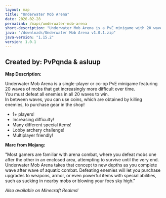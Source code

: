```yaml
---
layout: map
title: "Underwater Mob Arena"
date: 2020-02-28
permalink: /maps/underwater-mob-arena
short-description: "Underwater Mob Arena is a PvE minigame with 20 waves of mobs to defeat alone or with friends!"
java: "/downloads/Underwater Mob Arena v1.0.1.zip"
java-version: "1.15.2"
version: 1.0.1
---
```


Created by: PvPqnda & asluup
-

**Map Description:**

Underwater Mob Arena is a single-player or co-op PvE minigame featuring 20 waves of mobs that get increasingly more difficult over time.<br>You must defeat all enemies in all 20 waves to win.<br>In between waves, you can use coins, which are obtained by killing enemies, to purchase gear in the shop!

- 1+ players!
- Increasing difficulty!
- Many different special items!
- Lobby archery challenge!
- Multiplayer friendly!

**Marc from Mojang:**

"Most gamers are familiar with arena combat, where you defeat mobs one after the other in an enclosed area, attempting to survive until the very end. Underwater Mob Arena takes that concept to new depths as you complete wave after wave of aquatic combat. Defeating enemies will let you purchase upgrades to weapons, armor, or even powerful items with special abilities, such as sucking in nearby mobs or blowing your foes sky high."

*Also available on Minecraft Realms!*